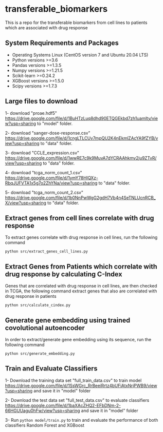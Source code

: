 # transferable_biomarkers

This is a repo for the transferable biomarkers from cell lines to patients which are associated with drug response

## System Requirements and Packages
* Operating Systems Linux (CentOS version 7 and Ubuntu 20.04 LTS)
* Python versions >=3.6
* Pandas versions >=1.3.5
* Numpy versions >=1.21.5
* Scikit-learn >=0.24.2
* XGBoost versions >=1.5.0
* Scipy versions >=1.7.3

## Large files to download
1- download "proae.hdf5" https://drive.google.com/file/d/1BuHTzLuq8dhd90ETQGEkbd7zh1uamIty/view?usp=sharing to "model" folder.

2- download "sanger-dose-response.csv" https://drive.google.com/file/d/1cngLTLCUv7mpQU2K4nEkmlZAcYA9fZYB/view?usp=sharing to "data" folder.

3- download "CCLE_expression.csv" https://drive.google.com/file/d/1wwRE7c9k9MuvA7dYCRAAhkmv2ju9ZTvR/view?usp=sharing to "data" folder.

4- download "tcga_norm_count_1.csv" https://drive.google.com/file/d/1ymY78HIQXz-RbqJUFVTA1x5g7o2ZhYNa/view?usp=sharing to "data" folder.

5- download "tcga_norm_count_2.csv" https://drive.google.com/file/d/1b0NnPwWgG2gdH7Vb4n4SeTNLUcnRCB_X/view?usp=sharing to "data" folder.



## Extract genes from cell lines correlate with drug response

To extract genes correlate with drug response in cell lines, run the following command

```python src/extract_genes_cell_lines.py```

## Extract Genes from Patients which correlate with drug response by calculating C-Index

Genes that are correlated with drug response in cell lines, are then checked in TCGA, the following command extract genes that also are correlated with drug response in patients

```python src/calculate_cindex.py```

## Generate gene embedding using trained covolutional autoencoder

In order to extract/generate gene embedding using its sequence, run the following command

```python src/generate_embedding.py```

## Train and Evaluate Classifiers

1- Download the training data set "full_train_data.csv" to train model https://drive.google.com/file/d/1SsWGrc_RrBeeiRrtz4bUFiAtxNrjPWB9/view?usp=sharing and save it in "model" folder

2- Download the test data set "full_test_data.csv" to evaluate classifiers https://drive.google.com/file/d/1baXAcZHQ2-EFbDNm-2-66HGUUagu0hFw/view?usp=sharing and save it in "model" folder

3- Run ```python model/train.py``` to train and evaluate the performance of both classifiers Random Forest and XGBoost

